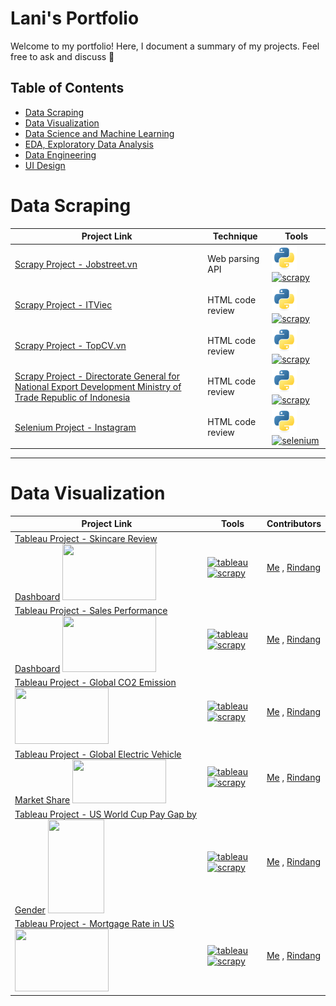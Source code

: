 # Lani's Portfolio

Welcome to my portfolio! Here, I document a summary of my projects. Feel free to ask and discuss 🤙

## Table of Contents
- [Data Scraping](#data-scraping)
- [Data Visualization](#data-visualization)
- [Data Science and Machine Learning](#data-science-and-machine-learning)
- [EDA, Exploratory Data Analysis](#exploratory-data-analysis)
- [Data Engineering](#data-engineering)
- [UI Design](#ui-design)

# Data Scraping

| Project Link | Technique | Tools |
|---|---|---|
| [Scrapy Project - Jobstreet.vn](https://github.com/arrlanyhars/scraping-jobstreetvn-scrapy) | Web parsing API | <a href="https://www.python.org" target="_blank" rel="noreferrer"> <img src="https://raw.githubusercontent.com/devicons/devicon/master/icons/python/python-original.svg" alt="python" width="40" height="40"/> </a> <a href="https://scrapy.org/" target="_blank" rel="noreferrer"> <img src="https://camo.githubusercontent.com/40d00cefb120a829517e503658aaf6c987d5f9cc6be5e2e35fb20bd63bdbceb5/68747470733a2f2f7363726170792e6f72672f696d672f7363726170796c6f676f2e706e67" alt="scrapy" width="150" height="40"/> </a> |
| [Scrapy Project - ITViec](https://github.com/arrlanyhars/scraping-itviec-scrapy) | HTML code review | <a href="https://www.python.org" target="_blank" rel="noreferrer"> <img src="https://raw.githubusercontent.com/devicons/devicon/master/icons/python/python-original.svg" alt="python" width="40" height="40"/> </a> <a href="https://scrapy.org/" target="_blank" rel="noreferrer"> <img src="https://camo.githubusercontent.com/40d00cefb120a829517e503658aaf6c987d5f9cc6be5e2e35fb20bd63bdbceb5/68747470733a2f2f7363726170792e6f72672f696d672f7363726170796c6f676f2e706e67" alt="scrapy" width="150" height="40"/> </a> |
| [Scrapy Project - TopCV.vn](https://github.com/arrlanyhars/scraping-topcvvn-scrapy) | HTML code review | <a href="https://www.python.org" target="_blank" rel="noreferrer"> <img src="https://raw.githubusercontent.com/devicons/devicon/master/icons/python/python-original.svg" alt="python" width="40" height="40"/> </a> <a href="https://scrapy.org/" target="_blank" rel="noreferrer"> <img src="https://camo.githubusercontent.com/40d00cefb120a829517e503658aaf6c987d5f9cc6be5e2e35fb20bd63bdbceb5/68747470733a2f2f7363726170792e6f72672f696d672f7363726170796c6f676f2e706e67" alt="scrapy" width="150" height="40"/> </a> |
| [Scrapy Project - Directorate General for National Export Development Ministry of Trade Republic of Indonesia](https://github.com/arrlanyhars/scraping-djpen-scrapy) | HTML code review | <a href="https://www.python.org" target="_blank" rel="noreferrer"> <img src="https://raw.githubusercontent.com/devicons/devicon/master/icons/python/python-original.svg" alt="python" width="40" height="40"/> </a> <a href="https://scrapy.org/" target="_blank" rel="noreferrer"> <img src="https://camo.githubusercontent.com/40d00cefb120a829517e503658aaf6c987d5f9cc6be5e2e35fb20bd63bdbceb5/68747470733a2f2f7363726170792e6f72672f696d672f7363726170796c6f676f2e706e67" alt="scrapy" width="150" height="40"/> </a> |
| [Selenium Project - Instagram](https://github.com/arrlanyhars/selenium-instagram) | HTML code review | <a href="https://www.python.org" target="_blank" rel="noreferrer"> <img src="https://raw.githubusercontent.com/devicons/devicon/master/icons/python/python-original.svg" alt="python" width="40" height="40"/> </a> <a href="https://www.selenium.dev" target="_blank" rel="noreferrer"> <img src="https://raw.githubusercontent.com/detain/svg-logos/780f25886640cef088af994181646db2f6b1a3f8/svg/selenium-logo.svg" alt="selenium" width="40" height="40"/> </a> |
***

# Data Visualization

| Project Link | Tools | Contributors |
|---|---|---|
| [Tableau Project - Skincare Review Dashboard](https://github.com/arrlanyhars/Data-Visualization-Skincare) <img src="https://github.com/arrlanyhars/Data-Visualization-Skincare/assets/71999653/ae4fbc04-6cec-416d-a963-6edc6f9ae920" width="150" height="90"/> | <a href="" target="_blank" rel="noreferrer"> <img src="https://logos-world.net/wp-content/uploads/2021/10/Tableau-Logo.png" alt="tableau" width="80" height="40"/> </a> <a href="https://scrapy.org/" target="_blank" rel="noreferrer"> <img src="https://upload.wikimedia.org/wikipedia/commons/3/33/Figma-logo.svg" alt="scrapy" width="40" height="40"/> </a> | [Me](https://github.com/arrlanyhars) , [Rindang](https://github.com/rindangchi)
| [Tableau Project - Sales Performance Dashboard](https://github.com/arrlanyhars/Data-Visualization-SalesPerformance) <img src="https://user-images.githubusercontent.com/71999653/244009606-51bd4228-5b04-455a-9248-3f3713b218a5.png" width="150" height="90"/> | <a href="" target="_blank" rel="noreferrer"> <img src="https://logos-world.net/wp-content/uploads/2021/10/Tableau-Logo.png" alt="tableau" width="80" height="40"/> </a> <a href="https://scrapy.org/" target="_blank" rel="noreferrer"> <img src="https://upload.wikimedia.org/wikipedia/commons/3/33/Figma-logo.svg" alt="scrapy" width="40" height="40"/> </a> | [Me](https://github.com/arrlanyhars) , [Rindang](https://github.com/rindangchi)
| [Tableau Project - Global CO2 Emission](https://github.com/arrlanyhars/Data-Visualization-CO2-Emission) <img src="https://github.com/arrlanyhars/images/assets/71999653/859975f3-b611-423a-814b-fa959fbb0ec6" width="150" height="90"/> | <a href="" target="_blank" rel="noreferrer"> <img src="https://logos-world.net/wp-content/uploads/2021/10/Tableau-Logo.png" alt="tableau" width="80" height="40"/> </a> <a href="https://scrapy.org/" target="_blank" rel="noreferrer"> <img src="https://upload.wikimedia.org/wikipedia/commons/3/33/Figma-logo.svg" alt="scrapy" width="40" height="40"/> </a> | [Me](https://github.com/arrlanyhars) , [Rindang](https://github.com/rindangchi)
| [Tableau Project - Global Electric Vehicle Market Share](https://github.com/arrlanyhars/Data-Visualization-Global-Electric) <img src="https://github.com/arrlanyhars/Data-Visualization-Global-Electric/assets/71999653/012aa8c6-e6fc-4980-8d0c-0efd8ce37bf9" width="150" height="70"/> | <a href="" target="_blank" rel="noreferrer"> <img src="https://logos-world.net/wp-content/uploads/2021/10/Tableau-Logo.png" alt="tableau" width="80" height="40"/> </a> <a href="https://scrapy.org/" target="_blank" rel="noreferrer"> <img src="https://upload.wikimedia.org/wikipedia/commons/3/33/Figma-logo.svg" alt="scrapy" width="40" height="40"/> </a> | [Me](https://github.com/arrlanyhars) , [Rindang](https://github.com/rindangchi)
| [Tableau Project - US World Cup Pay Gap by Gender](https://github.com/arrlanyhars/Data-Visualization-US-World-Cup) <img src="https://github.com/arrlanyhars/Data-Visualization-US-World-Cup/assets/71999653/f1c268fa-52ba-4bf1-a04f-57b4c6e43965" width="90" height="150"/> | <a href="" target="_blank" rel="noreferrer"> <img src="https://logos-world.net/wp-content/uploads/2021/10/Tableau-Logo.png" alt="tableau" width="80" height="40"/> </a> <a href="https://scrapy.org/" target="_blank" rel="noreferrer"> <img src="https://upload.wikimedia.org/wikipedia/commons/3/33/Figma-logo.svg" alt="scrapy" width="40" height="40"/> </a> | [Me](https://github.com/arrlanyhars) , [Rindang](https://github.com/rindangchi)
| [Tableau Project - Mortgage Rate in US](https://github.com/arrlanyhars/Data-Visualization-Mortgage-Rate) <img src="https://github.com/arrlanyhars/Data-Visualization-Mortgage-Rate/assets/71999653/32fc9705-2f06-4f0d-8a0f-0a184f96bd39" width="150" height="100"/> | <a href="" target="_blank" rel="noreferrer"> <img src="https://logos-world.net/wp-content/uploads/2021/10/Tableau-Logo.png" alt="tableau" width="80" height="40"/> </a> <a href="https://scrapy.org/" target="_blank" rel="noreferrer"> <img src="https://upload.wikimedia.org/wikipedia/commons/3/33/Figma-logo.svg" alt="scrapy" width="40" height="40"/> </a> | [Me](https://github.com/arrlanyhars) , [Rindang](https://github.com/rindangchi)
